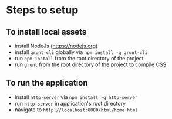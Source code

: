 # Steps to setup

## To install local assets

* install NodeJs (https://nodejs.org)
* install `grunt-cli` globally via `npm install -g grunt-cli`
* run `npm install` from the root directory of the project
* run `grunt` from the root directory of the project to compile CSS

## To run the application

* install `http-server` via `npm install -g http-server`
* run `http-server` in application's root directory
* navigate to `http://localhost:8080/html/home.html`
